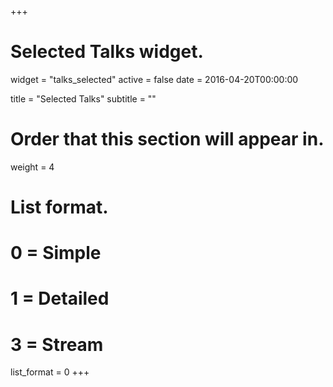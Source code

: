+++
# Selected Talks widget.
widget = "talks_selected"
active = false
date = 2016-04-20T00:00:00

title = "Selected Talks"
subtitle = ""

# Order that this section will appear in.
weight = 4

# List format.
#   0 = Simple
#   1 = Detailed
#   3 = Stream
list_format = 0
+++
